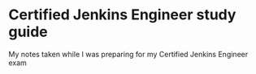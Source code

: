 # Certified Jenkins Engineer study guide

My notes taken while I was preparing for my Certified Jenkins Engineer exam
